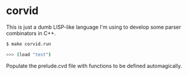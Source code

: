 # corvid

This is just a dumb LISP-like language I'm using to develop some parser combinators in C++. 


```bash
$ make corvid.run

>>> (load "test")
```

Populate the prelude.cvd file with functions to be defined automagically.
